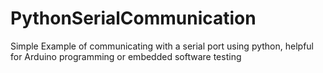 # PythonSerialCommunication
 Simple Example of communicating with a serial port using python, helpful for Arduino programming or embedded software testing
